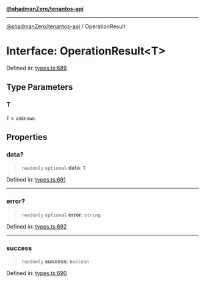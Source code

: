 [**@shadmanZero/tenantos-api**](../README.md)

***

[@shadmanZero/tenantos-api](../globals.md) / OperationResult

# Interface: OperationResult\<T\>

Defined in: [types.ts:689](https://github.com/shadmanZero/tenantos-api/blob/1519ecac4035082956b06ca1cf266b8ad4cc7904/src/types.ts#L689)

## Type Parameters

### T

`T` = `unknown`

## Properties

### data?

> `readonly` `optional` **data**: `T`

Defined in: [types.ts:691](https://github.com/shadmanZero/tenantos-api/blob/1519ecac4035082956b06ca1cf266b8ad4cc7904/src/types.ts#L691)

***

### error?

> `readonly` `optional` **error**: `string`

Defined in: [types.ts:692](https://github.com/shadmanZero/tenantos-api/blob/1519ecac4035082956b06ca1cf266b8ad4cc7904/src/types.ts#L692)

***

### success

> `readonly` **success**: `boolean`

Defined in: [types.ts:690](https://github.com/shadmanZero/tenantos-api/blob/1519ecac4035082956b06ca1cf266b8ad4cc7904/src/types.ts#L690)
